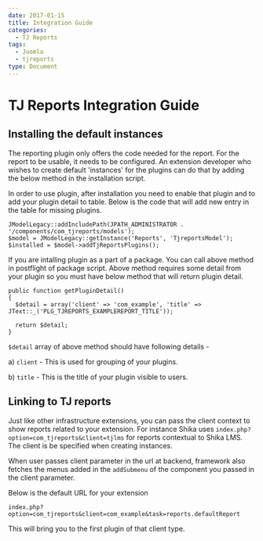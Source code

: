 ```yaml
---
date: 2017-01-15
title: Integration Guide
categories:
  - TJ Reports
tags:
  - Joomla
  - tjreports
type: Document
---
```


# TJ Reports Integration Guide

## Installing the default instances
The reporting plugin only offers the code needed for the report. For the report to be usable, it needs to be configured. An extension developer who wishes to create default 'instances' for the plugins can do that by adding the below method in the installation script.

In order to use plugin, after installation you need to enable that plugin and to add your plugin detail to table. Below is the code that will add new entry in the table for missing plugins.

```
JModelLegacy::addIncludePath(JPATH_ADMINISTRATOR . '/components/com_tjreports/models');
$model = JModelLegacy::getInstance('Reports', 'TjreportsModel');
$installed = $model->addTjReportsPlugins();
```

If you are intalling plugin as a part of a package. You can call above method in postflight of package script. Above method requires some detail from your plugin so you must have below method that will return plugin detail.

```
public function getPluginDetail()
{
  $detail = array('client' => 'com_example', 'title' => JText::_('PLG_TJREPORTS_EXAMPLEREPORT_TITLE'));

  return $detail;
}
```


```$detail``` array of above method should have following details -

a) ```client``` - This is used for grouping of your plugins.

b) ```title``` - This is the title of your plugin visible to users.

## Linking to TJ reports
Just like other infrastructure extensions, you can pass the client context to show reports related to your extension. For instance Shika uses `index.php?option=com_tjreports&client=tjlms` for reports contextual to Shika LMS. The client is be specified when creating instances.

When user passes client parameter in the url at backend, framework also fetches the menus added in the `addSubmenu` of the component you passed in the client parameter. 

Below is the default URL for your extension 

`index.php?option=com_tjreports&client=com_example&task=reports.defaultReport`

This  will bring you to the first plugin of that client type. 


